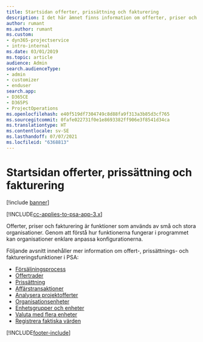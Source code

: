 ```yaml
---
title: Startsidan offerter, prissättning och fakturering
description: I det här ämnet finns information om offerter, priser och fakturering.
author: rumant
ms.author: rumant
ms.custom:
- dyn365-projectservice
- intro-internal
ms.date: 03/01/2019
ms.topic: article
audience: Admin
search.audienceType:
- admin
- customizer
- enduser
search.app:
- D365CE
- D365PS
- ProjectOperations
ms.openlocfilehash: e40f519df7304749c8d88fa9f313a3b85d3cf765
ms.sourcegitcommit: 0fafe022731f0e1e8693382ff906e3f8541d34ca
ms.translationtype: HT
ms.contentlocale: sv-SE
ms.lasthandoff: 07/07/2021
ms.locfileid: "6368813"
---
```

# <a name="quoting-pricing-and-billing-home-page"></a>Startsidan offerter, prissättning och fakturering

[!include [banner](../includes/psa-now-project-operations.md)]

[!INCLUDE[cc-applies-to-psa-app-3.x](../includes/cc-applies-to-psa-app-3x.md)]

Offerter, priser och fakturering är funktioner som används av små och stora organisationer. Genom att förstå hur funktionerna fungerar i programmet kan organisationer enklare anpassa konfigurationerna.

Följande avsnitt innehåller mer information om offert-, prissättnings- och faktureringsfunktioner i PSA:

- [Försäljningsprocess](basic-sales-process.md)
- [Offertrader](basic-quote-lines.md)
- [Prissättning](basic-pricing.md)
- [Affärstransaktioner](basic-business-transactions.md)
- [Analysera projektofferter](basic-analyzing-quotes.md)
- [Organisationsenheter](advanced-organizational.md)
- [Enhetsgrupper och enheter](advanced-units.md)
- [Valuta med flera enheter](advanced-currency.md)
- [Registrera faktiska värden](advanced-actuals.md)


[!INCLUDE[footer-include](../includes/footer-banner.md)]